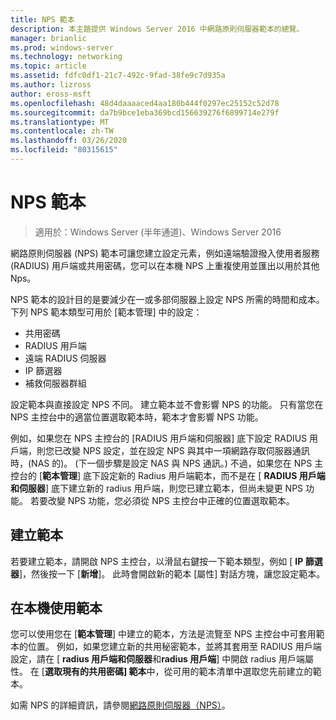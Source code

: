 ```yaml
---
title: NPS 範本
description: 本主題提供 Windows Server 2016 中網路原則伺服器範本的總覽。
manager: brianlic
ms.prod: windows-server
ms.technology: networking
ms.topic: article
ms.assetid: fdfc0df1-21c7-492c-9fad-38fe9c7d935a
ms.author: lizross
author: eross-msft
ms.openlocfilehash: 48d4daaaaced4aa180b444f0297ec25152c52d78
ms.sourcegitcommit: da7b9bce1eba369bcd156639276f6899714e279f
ms.translationtype: MT
ms.contentlocale: zh-TW
ms.lasthandoff: 03/26/2020
ms.locfileid: "80315615"
---
```

# <a name="nps-templates"></a>NPS 範本

>適用於：Windows Server (半年通道)、Windows Server 2016

網路原則伺服器 \(NPS\) 範本可讓您建立設定元素，例如遠端驗證撥入使用者服務 \(RADIUS\) 用戶端或共用密碼，您可以在本機 NPS 上重複使用並匯出以用於其他 Nps。

NPS 範本的設計目的是要減少在一或多部伺服器上設定 NPS 所需的時間和成本。 下列 NPS 範本類型可用於 [範本管理] 中的設定：

- 共用密碼
- RADIUS 用戶端
- 遠端 RADIUS 伺服器
- IP 篩選器
- 補救伺服器群組

設定範本與直接設定 NPS 不同。 建立範本並不會影響 NPS 的功能。 只有當您在 NPS 主控台中的適當位置選取範本時，範本才會影響 NPS 功能。 

例如，如果您在 NPS 主控台的 [RADIUS 用戶端和伺服器] 底下設定 RADIUS 用戶端，則您已改變 NPS 設定，並在設定 NPS 與其中一項網路存取伺服器通訊時，\(NAS 的\)。 \(下一個步驟是設定 NAS 與 NPS 通訊。\) 不過，如果您在 NPS 主控台的 [**範本管理**] 底下設定新的 Radius 用戶端範本，而不是在 [ **RADIUS 用戶端和伺服器**] 底下建立新的 radius 用戶端，則您已建立範本，但尚未變更 NPS 功能。 若要改變 NPS 功能，您必須從 NPS 主控台中正確的位置選取範本。

## <a name="creating-templates"></a>建立範本

若要建立範本，請開啟 NPS 主控台，以滑鼠右鍵按一下範本類型，例如 [ **IP 篩選器**]，然後按一下 [**新增**]。 此時會開啟新的範本 [屬性] 對話方塊，讓您設定範本。

## <a name="using-templates-locally"></a>在本機使用範本

您可以使用您在 [**範本管理**] 中建立的範本，方法是流覽至 NPS 主控台中可套用範本的位置。 例如，如果您建立新的共用秘密範本，並將其套用至 RADIUS 用戶端設定，請在 [ **radius 用戶端和伺服器**和**radius 用戶端**] 中開啟 radius 用戶端屬性。 在 [**選取現有的共用密碼] 範本**中，從可用的範本清單中選取您先前建立的範本。

如需 NPS 的詳細資訊，請參閱[網路原則伺服器（NPS）](nps-top.md)。

